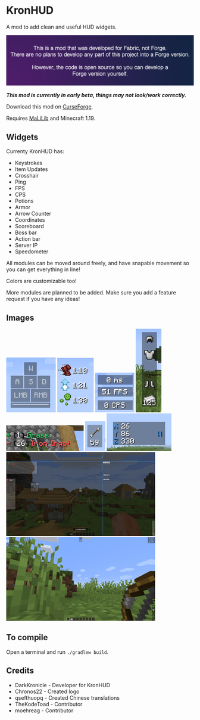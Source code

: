 # KronHUD

A mod to add clean and useful HUD widgets.

![No forge](images/noforge.png)

***This mod is currently in early beta, things may not look/work correctly.***

Download this mod on [CurseForge](https://www.curseforge.com/minecraft/mc-mods/kronhud).

Requires [MaLiLib](https://www.curseforge.com/minecraft/mc-mods/malilib) and Minecraft 1.19.


## Widgets

Currenty KronHUD has: 

- Keystrokes
- Item Updates
- Crosshair
- Ping
- FPS
- CPS
- Potions
- Armor
- Arrow Counter
- Coordinates
- Scoreboard
- Boss bar
- Action bar
- Server IP
- Speedometer

All modules can be moved around freely, and have snapable movement so you can get everything in line!

Colors are customizable too!

More modules are planned to be added. Make sure you add a feature request if you have any ideas! 

## Images

![keystrokes](images/keystrokes.png)
![potions](images/potions.png)
![clean](images/small.png)
![armor](images/armor.png)
![itemupdate](images/items.png)
![arrow](images/arrow.png)
![coords](images/coords.png)
![snap](images/snapping.png)
![full](images/full.png)

## To compile

Open a terminal and run `./gradlew build`.

## Credits

- DarkKronicle - Developer for KronHUD
- Chronos22 - Created logo
- qsefthuopq - Created Chinese translations
- TheKodeToad - Contributor
- moehreag - Contributor
